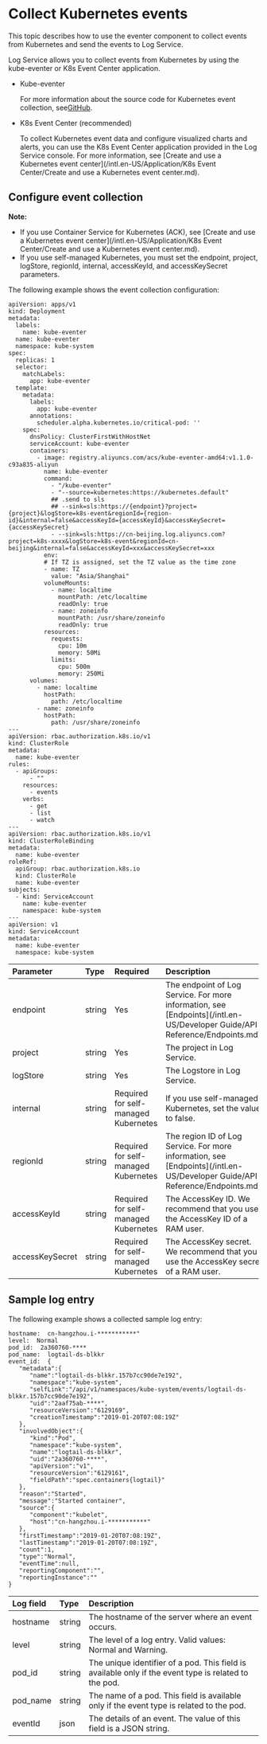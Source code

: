 # Collect Kubernetes events

This topic describes how to use the eventer component to collect events from Kubernetes and send the events to Log Service.

Log Service allows you to collect events from Kubernetes by using the kube-eventer or K8s Event Center application.

-   Kube-eventer

    For more information about the source code for Kubernetes event collection, see[GitHub](https://github.com/AliyunContainerService/heapster/tree/master/events).

-   K8s Event Center \(recommended\)

    To collect Kubernetes event data and configure visualized charts and alerts, you can use the K8s Event Center application provided in the Log Service console. For more information, see [Create and use a Kubernetes event center](/intl.en-US/Application/K8s Event Center/Create and use a Kubernetes event center.md).


## Configure event collection

**Note:**

-   If you use Container Service for Kubernetes \(ACK\), see [Create and use a Kubernetes event center](/intl.en-US/Application/K8s Event Center/Create and use a Kubernetes event center.md).
-   If you use self-managed Kubernetes, you must set the endpoint, project, logStore, regionId, internal, accessKeyId, and accessKeySecret parameters.

The following example shows the event collection configuration:

```
apiVersion: apps/v1
kind: Deployment
metadata:
  labels:
    name: kube-eventer
  name: kube-eventer
  namespace: kube-system
spec:
  replicas: 1
  selector:
    matchLabels:
      app: kube-eventer
  template:
    metadata:
      labels:
        app: kube-eventer
      annotations:
        scheduler.alpha.kubernetes.io/critical-pod: ''
    spec:
      dnsPolicy: ClusterFirstWithHostNet
      serviceAccount: kube-eventer
      containers:
        - image: registry.aliyuncs.com/acs/kube-eventer-amd64:v1.1.0-c93a835-aliyun
          name: kube-eventer
          command:
            - "/kube-eventer"
            - "--source=kubernetes:https://kubernetes.default"
            ## .send to sls
            ## --sink=sls:https://{endpoint}?project={project}&logStore=k8s-event&regionId={region-id}&internal=false&accessKeyId={accessKeyId}&accessKeySecret={accessKeySecret}
            - --sink=sls:https://cn-beijing.log.aliyuncs.com?project=k8s-xxxx&logStore=k8s-event&regionId=cn-beijing&internal=false&accessKeyId=xxx&accessKeySecret=xxx
          env:
          # If TZ is assigned, set the TZ value as the time zone
          - name: TZ
            value: "Asia/Shanghai" 
          volumeMounts:
            - name: localtime
              mountPath: /etc/localtime
              readOnly: true
            - name: zoneinfo
              mountPath: /usr/share/zoneinfo
              readOnly: true
          resources:
            requests:
              cpu: 10m
              memory: 50Mi
            limits:
              cpu: 500m
              memory: 250Mi
      volumes:
        - name: localtime
          hostPath:
            path: /etc/localtime
        - name: zoneinfo
          hostPath:
            path: /usr/share/zoneinfo
---
apiVersion: rbac.authorization.k8s.io/v1
kind: ClusterRole
metadata:
  name: kube-eventer
rules:
  - apiGroups:
      - ""
    resources:
      - events
    verbs:
      - get
      - list
      - watch
---
apiVersion: rbac.authorization.k8s.io/v1
kind: ClusterRoleBinding
metadata:
  name: kube-eventer
roleRef:
  apiGroup: rbac.authorization.k8s.io
  kind: ClusterRole
  name: kube-eventer
subjects:
  - kind: ServiceAccount
    name: kube-eventer
    namespace: kube-system
---
apiVersion: v1
kind: ServiceAccount
metadata:
  name: kube-eventer
  namespace: kube-system
```

|Parameter|Type|Required|Description|
|:--------|:---|:-------|:----------|
|endpoint|string|Yes|The endpoint of Log Service. For more information, see [Endpoints](/intl.en-US/Developer Guide/API Reference/Endpoints.md).|
|project|string|Yes|The project in Log Service.|
|logStore|string|Yes|The Logstore in Log Service.|
|internal|string|Required for self-managed Kubernetes|If you use self-managed Kubernetes, set the value to false.|
|regionId|string|Required for self-managed Kubernetes|The region ID of Log Service. For more information, see [Endpoints](/intl.en-US/Developer Guide/API Reference/Endpoints.md).|
|accessKeyId|string|Required for self-managed Kubernetes|The AccessKey ID. We recommend that you use the AccessKey ID of a RAM user.|
|accessKeySecret|string|Required for self-managed Kubernetes|The AccessKey secret. We recommend that you use the AccessKey secret of a RAM user.|

## Sample log entry

The following example shows a collected sample log entry:

```
hostname:  cn-hangzhou.i-***********"
level:  Normal
pod_id:  2a360760-****
pod_name:  logtail-ds-blkkr
event_id:  {  
   "metadata":{  
      "name":"logtail-ds-blkkr.157b7cc90de7e192",
      "namespace":"kube-system",
      "selfLink":"/api/v1/namespaces/kube-system/events/logtail-ds-blkkr.157b7cc90de7e192",
      "uid":"2aaf75ab-****",
      "resourceVersion":"6129169",
      "creationTimestamp":"2019-01-20T07:08:19Z"
   },
   "involvedObject":{  
      "kind":"Pod",
      "namespace":"kube-system",
      "name":"logtail-ds-blkkr",
      "uid":"2a360760-****",
      "apiVersion":"v1",
      "resourceVersion":"6129161",
      "fieldPath":"spec.containers{logtail}"
   },
   "reason":"Started",
   "message":"Started container",
   "source":{  
      "component":"kubelet",
      "host":"cn-hangzhou.i-***********"
   },
   "firstTimestamp":"2019-01-20T07:08:19Z",
   "lastTimestamp":"2019-01-20T07:08:19Z",
   "count":1,
   "type":"Normal",
   "eventTime":null,
   "reportingComponent":"",
   "reportingInstance":""
}
```

|Log field|Type|Description|
|:--------|:---|:----------|
|hostname|string|The hostname of the server where an event occurs.|
|level|string|The level of a log entry. Valid values: Normal and Warning.|
|pod\_id|string|The unique identifier of a pod. This field is available only if the event type is related to the pod.|
|pod\_name|string|The name of a pod. This field is available only if the event type is related to the pod.|
|eventId|json|The details of an event. The value of this field is a JSON string.|

